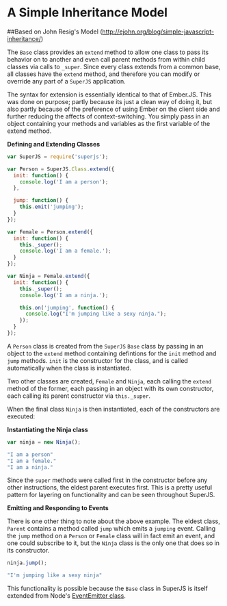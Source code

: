 # A Simple Inheritance Model
##Based on John Resig's Model (http://ejohn.org/blog/simple-javascript-inheritance/)

The `Base` class provides an `extend` method to allow one class to pass its behavior on to another and even call parent methods from within child classes via calls to `_super`. Since every class extends from a common base, all classes have the `extend` method, and therefore you can modify or override any part of a `SuperJS` application.

The syntax for extension is essentially identical to that of Ember.JS. This was done on purpose; partly because its just a clean way of doing it, but also partly because of the preference of using Ember on the client side and further reducing the affects of context-switching. You simply pass in an object containing your methods and variables as the first variable of the extend method.

**Defining and Extending Classes**

```javascript
var SuperJS = require('superjs');

var Person = SuperJS.Class.extend({
  init: function() {
	console.log('I am a person');
  },

  jump: function() {
	this.emit('jumping');
  }
});

var Female = Person.extend({
  init: function() {
	this._super();
	console.log('I am a female.');
  }
});

var Ninja = Female.extend({
  init: function() {
	this._super();
	console.log('I am a ninja.');

	this.on('jumping', function() {
	  console.log("I'm jumping like a sexy ninja.");
	});
  }
});

```

A `Person` class is created from the `SuperJS` `Base` class by passing in an object to the `extend` method containing defintions for the `init` method and `jump` methods. `init` is the constructor for the class, and is called automatically when the class is instantiated.

Two other classes are created, `Female` and `Ninja`, each calling the `extend` method of the former, each passing in an object with its own constructor, each calling its parent constructor via `this._super`.

When the final class `Ninja` is then instantiated, each of the constructors are executed:

**Instantiating the Ninja class**
```javascript
var ninja = new Ninja();

"I am a person"
"I am a female."
"I am a ninja."
```

Since the `super` methods were called first in the constructor before any other instructions, the eldest parent executes first. This is a pretty useful pattern for layering on functionality and can be seen throughout SuperJS.

**Emitting and Responding to Events**

There is one other thing to note about the above example. The eldest class, `Parent` contains a method called `jump` which emits a `jumping` event. Calling the `jump` method on a `Person` or `Female` class will in fact emit an event, and one could subscribe to it, but the `Ninja` class is the only one that does so in its constructor.

```javascript
ninja.jump();

"I'm jumping like a sexy ninja"
```

This functionality is possible because the `Base` class in SuperJS is itself extended from Node's [EventEmitter class](http://nodejs.org/api/events.html).